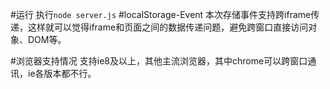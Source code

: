 #运行
执行`node server.js`
#localStorage-Event
本次存储事件支持跨iframe传递，这样就可以觉得iframe和页面之间的数据传递问题，避免跨窗口直接访问对象、DOM等。

#浏览器支持情况
支持ie8及以上，其他主流浏览器，其中chrome可以跨窗口通讯，ie各版本都不行。
